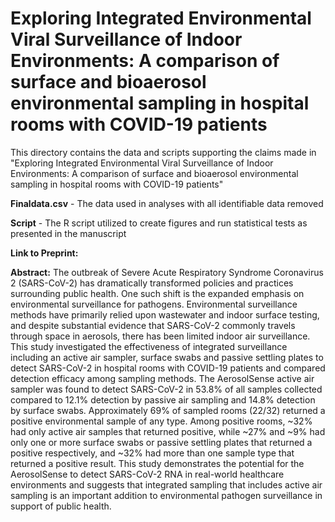 # Exploring Integrated Environmental Viral Surveillance of Indoor Environments: A comparison of surface and bioaerosol environmental sampling in hospital rooms with COVID-19 patients

This directory contains the data and scripts supporting the claims made in "Exploring Integrated Environmental Viral Surveillance of Indoor Environments: A comparison of surface and bioaerosol environmental sampling in hospital rooms with COVID-19 patients"

**Finaldata.csv** - The data used in analyses with all identifiable data removed

**Script** - The R script utilized to create figures and run statistical tests as presented in the manuscript 

**Link to Preprint:** 

**Abstract:** The outbreak of Severe Acute Respiratory Syndrome Coronavirus 2 (SARS-CoV-2) has dramatically transformed policies and practices surrounding public health. One such shift is the expanded emphasis on environmental surveillance for pathogens. Environmental surveillance methods have primarily relied upon wastewater and indoor surface testing, and despite substantial evidence that SARS-CoV-2 commonly travels through space in aerosols, there has been limited indoor air surveillance. This study investigated the effectiveness of integrated surveillance including an active air sampler, surface swabs and passive settling plates to detect SARS-CoV-2 in hospital rooms with COVID-19 patients and compared detection efficacy among sampling methods. The AerosolSense active air sampler was found to detect SARS-CoV-2 in 53.8% of all samples collected compared to 12.1% detection by passive air sampling and 14.8% detection by surface swabs. Approximately 69% of sampled rooms (22/32) returned a positive environmental sample of any type. Among positive rooms, ~32% had only active air samples that returned positive, while ~27% and ~9% had only one or more surface swabs or passive settling plates that returned a positive respectively, and ~32% had more than one sample type that returned a positive result. This study demonstrates the potential for the AerosolSense to detect SARS-CoV-2 RNA in real-world healthcare environments and suggests that integrated sampling that includes active air sampling is an important addition to environmental pathogen surveillance in support of public health.
